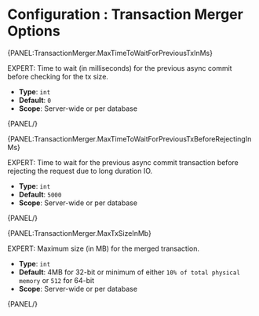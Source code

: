 # Configuration : Transaction Merger Options

{PANEL:TransactionMerger.MaxTimeToWaitForPreviousTxInMs}

EXPERT: Time to wait (in milliseconds) for the previous async commit before checking for the tx size.

- **Type**: `int`
- **Default**: `0`
- **Scope**: Server-wide or per database

{PANEL/}

{PANEL:TransactionMerger.MaxTimeToWaitForPreviousTxBeforeRejectingInMs}

EXPERT: Time to wait for the previous async commit transaction before rejecting the request due to long duration IO.

- **Type**: `int`
- **Default**: `5000`
- **Scope**: Server-wide or per database

{PANEL/}

{PANEL:TransactionMerger.MaxTxSizeInMb}

EXPERT: Maximum size (in MB) for the merged transaction.

- **Type**: `int`
- **Default**: 4MB for 32-bit or minimum of either `10% of total physical memory` or `512` for 64-bit
- **Scope**: Server-wide or per database

{PANEL/}
